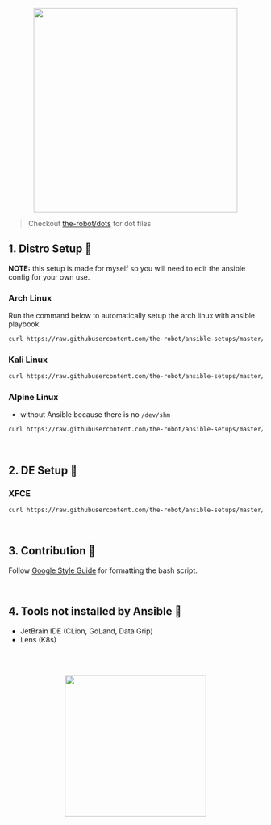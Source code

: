 <p align="center">
  <img src="https://raw.githubusercontent.com/the-robot/ansible-setups/master/ansiblesetups.png" width=404 />
</p>

> Checkout [the-robot/dots](https://github.com/the-robot/dots) for dot files.

## 1. Distro Setup 🐧

**NOTE:** this setup is made for myself so you will need to edit the ansible config for your own use.

### Arch Linux

Run the command below to automatically setup the arch linux with ansible playbook.

```sh
curl https://raw.githubusercontent.com/the-robot/ansible-setups/master/scripts/setup-arch.sh | sudo bash -s -- $(whoami)
```

### Kali Linux

```sh
curl https://raw.githubusercontent.com/the-robot/ansible-setups/master/scripts/setup-kali.sh | sudo bash -s -- $(whoami)
```

### Alpine Linux

- without Ansible because there is no `/dev/shm`

```sh
curl https://raw.githubusercontent.com/the-robot/ansible-setups/master/scripts/setup-alpine-ash.sh | ash
```

<br/>

## 2. DE Setup 🎨

### XFCE

```sh
curl https://raw.githubusercontent.com/the-robot/ansible-setups/master/scripts/setup-xfce.sh | bash -s -- $(whoami)
```

<br/>

## 3. Contribution 📝

Follow [Google Style Guide](https://google.github.io/styleguide/shellguide.html) for formatting the bash script.

<br/>

## 4. Tools not installed by Ansible 🚫

- JetBrain IDE (CLion, GoLand, Data Grip)
- Lens (K8s)

</br><br/>
  
<p align="center">
  <img src="https://i.redd.it/yf4j8mde9n341.jpg" width=280 />
</p>
